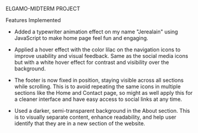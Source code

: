 ELGAMO-MIDTERM PROJECT

Features Implemented
- Added a typewriter animation effect on my name "Jerealain" using JavaScript to make home page feel fun and engaging.

- Applied a hover effect with the color lilac on the navigation icons to improve usability and visual feedback. Same as the social media icons but with a white hover effect for contrast and visibility over the background.

- The footer is now fixed in position, staying visible across all sections while scrolling. This is to avoid repeating the same icons in multiple sections like the Home and Contact page, so might as well apply this for a cleaner interface and have easy access to social links at any time.

- Used a darker, semi-transparent background in the About section. This is to visually separate content, enhance readability, and help user identify that they are in a new section of the website.
